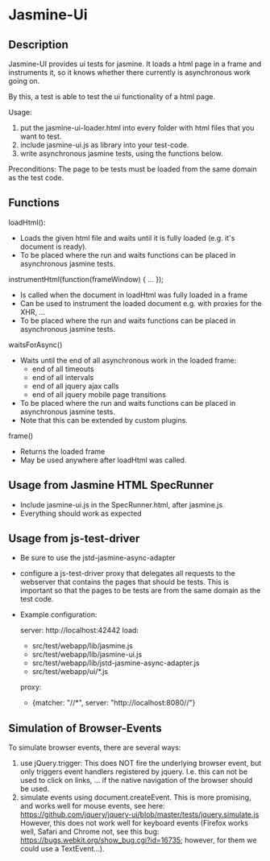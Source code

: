 Jasmine-Ui
=====================

Description
-------------

Jasmine-UI provides ui tests for jasmine. It loads a html page in a frame and instruments it,
so it knows whether there currently is asynchronous work going on.

By this, a test is able to test the ui functionality of a html page.

Usage:
1. put the jasmine-ui-loader.html into every folder with html files that you want to test.
2. include jasmine-ui.js as library into your test-code.
3. write asynchronous jasmine tests, using the functions below.

Preconditions:
The page to be tests must be loaded from the same domain as the test code.

Functions
-----------

loadHtml(<your-html-file>):
* Loads the given html file and waits until it is fully loaded (e.g. it's document is ready).
* To be placed where the run and waits functions can be placed in asynchronous jasmine tests.

instrumentHtml(function(frameWindow) {
...
});
* Is called when the document in loadHtml was fully loaded in a frame
* Can be used to instrument the loaded document e.g. with proxies for the XHR, ...
* To be placed where the run and waits functions can be placed in asynchronous jasmine tests.

waitsForAsync()
* Waits until the end of all asynchronous work in the loaded frame:
    * end of all timeouts
    * end of all intervals
    * end of all jquery ajax calls
    * end of all jquery mobile page transitions
* To be placed where the run and waits functions can be placed in asynchronous jasmine tests.
* Note that this can be extended by custom plugins.

frame()
* Returns the loaded frame
* May be used anywhere after loadHtml was called.

Usage from Jasmine HTML SpecRunner
------------
* Include jasmine-ui.js in the SpecRunner.html, after jasmine.js
* Everything should work as expected

Usage from js-test-driver
--------------
* Be sure to use the jstd-jasmine-async-adapter
* configure a js-test-driver proxy that delegates all requests to the webserver that contains
  the pages that should be tests. This is important so that the pages to be tests are
  from the same domain as the test code.
* Example configuration:



    server: http://localhost:42442
    load:
    - src/test/webapp/lib/jasmine.js
    - src/test/webapp/lib/jasmine-ui.js
    - src/test/webapp/lib/jstd-jasmine-async-adapter.js
    - src/test/webapp/ui/*.js

    proxy:
    - {matcher: "/<my-app>/*", server: "http://localhost:8080/<myapp>/"}





Simulation of Browser-Events
-------

To simulate browser events, there are several ways:
1. use jQuery.trigger: This does NOT fire the underlying browser event, but only triggers
   event handlers registered by jquery. I.e. this can not be used to click on links, ... if the
   native navigation of the browser should be used.
2. simulate events using document.createEvent.
   This is more promising, and works well for mouse events, see here:
   https://github.com/jquery/jquery-ui/blob/master/tests/jquery.simulate.js
   However, this does not work well for keyboard events (Firefox works well, Safari and Chrome not,
   see this bug: https://bugs.webkit.org/show_bug.cgi?id=16735; however, for them we could use a TextEvent...).

